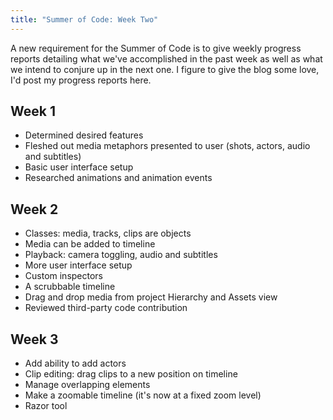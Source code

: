 ```yaml
---
title: "Summer of Code: Week Two"
---
```


A new requirement for the Summer of Code is to give weekly progress reports detailing what we've accomplished in the past week as well as what we intend to conjure up in the next one. I figure to give the blog some love, I'd post my progress reports here.

## Week 1

- Determined desired features
- Fleshed out media metaphors presented to user (shots, actors, audio and subtitles)
- Basic user interface setup
- Researched animations and animation events

## Week 2

- Classes: media, tracks, clips are objects
- Media can be added to timeline
- Playback: camera toggling, audio and subtitles
- More user interface setup
- Custom inspectors
- A scrubbable timeline
- Drag and drop media from project Hierarchy and Assets view
- Reviewed third-party code contribution

## Week 3

- Add ability to add actors
- Clip editing: drag clips to a new position on timeline
- Manage overlapping elements
- Make a zoomable timeline (it's now at a fixed zoom level)
- Razor tool
